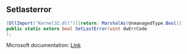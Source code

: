## Setlasterror

```csharp
[DllImport("Kernel32.dll")][return: MarshalAs(UnmanagedType.Bool)]
public static extern bool SetLastError(uint dwErrCode
);
```

Microsoft documentation: [Link](https://docs.microsoft.com/en-us/windows/win32/api/errhandlingapi/nf-errhandlingapi-setlasterror)
